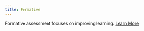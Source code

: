 ```yaml
---
title: Formative
---
```

Formative assessment focuses on improving learning. [Learn&nbsp;More]({{base.url}}/docs/classteacher/assessment/formative)